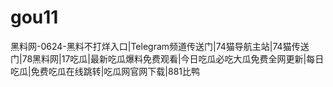 # gou11
黑料网-0624-黑料不打烊入口|Telegram频道传送门|74猫导航主站|74猫传送门|78黑料网|17吃瓜|最新吃瓜爆料免费观看|今日吃瓜必吃大瓜免费全网更新|每日吃瓜|免费吃瓜在线跳转|吃瓜网官网下载|881比鸭
